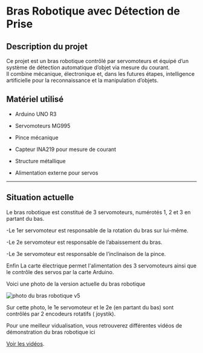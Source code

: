 #  Bras Robotique avec Détection de Prise

##  Description du projet
Ce projet est un bras robotique contrôlé par servomoteurs et équipé d’un système de détection automatique d’objet via mesure du courant.  
Il combine mécanique, électronique et, dans les futures étapes, intelligence artificielle pour la reconnaissance et la manipulation d’objets.







## Matériel utilisé
- Arduino UNO R3

- Servomoteurs MG995
- Pince mécanique 
- Capteur INA219 pour mesure de courant
- Structure métallique
- Alimentation externe pour servos

---

## Situation actuelle

Le bras robotique est constitué de 3 servomoteurs, numérotés 1, 2 et 3 en partant du bas.

-Le 1er servomoteur est responsable de la rotation du bras sur lui-même.

-Le 2e servomoteur est responsable de l’abaissement du bras.

-Le 3e servomoteur est responsable de l’inclinaison de la pince.


Enfin La carte électrique permet l'alimentation des 3 servomoteurs ainsi que le contrôle des servos par la carte Arduino.

Voici une photo de la  version actuelle du bras robotique

![photo du bras robotique v5](https://github.com/user-attachments/assets/93f615bb-70fa-482b-91ab-54e0d070fe3c)

Sur cette photo, le 1e servomoteur et le 2e (en partant du bas) sont contrôlés par 2 encodeurs rotatifs ( joystik).


Pour une meilleur vidualisation, vous retrouverez différentes vidéos de démonstration du bras robotique ici 


[Voir les vidéos](../Robitic-arm-project/hardware/images/Vidéos_du_bras_robotique.md).

